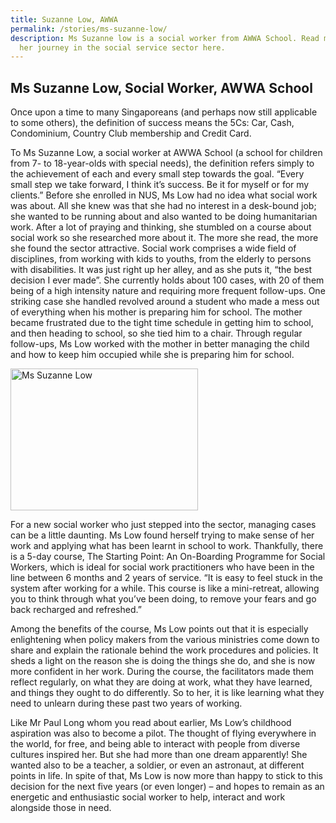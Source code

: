 ```yaml
---
title: Suzanne Low, AWWA
permalink: /stories/ms-suzanne-low/
description: Ms Suzanne low is a social worker from AWWA School. Read more about
  her journey in the social service sector here.
---
```



## Ms Suzanne Low, Social Worker, AWWA School

Once upon a time to many Singaporeans (and perhaps now still applicable to some others), the definition of success means the 5Cs: Car, Cash, Condominium, Country Club membership and Credit Card.

To Ms Suzanne Low, a social worker at AWWA School (a school for children from 7- to 18-year-olds with special needs), the definition refers simply to the achievement of each and every small step towards the goal. “Every small step we take forward, I think it’s success. Be it for myself or for my clients.” Before she enrolled in NUS, Ms Low had no idea what social work was about. All she knew was that she had no interest in a desk-bound job; she wanted to be running about and also wanted to be doing humanitarian work. After a lot of praying and thinking, she stumbled on a course about social work so she researched more about it. The more she read, the more she found the sector attractive.
Social work comprises a wide field of disciplines, from working with kids to youths, from the elderly to persons with disabilities. It was just right up her alley, and as she puts it, “the best decision I ever made”. She currently holds about 100 cases, with 20 of them being of a high intensity nature and requiring more frequent follow-ups. One striking case she handled revolved around a student who made a mess out of everything when his mother is preparing him for school. The mother became frustrated due to the tight time schedule in getting him to school, and then heading to school, so she tied him to a chair. Through regular follow-ups, Ms Low worked with the mother in better managing the child and how to keep him occupied while she is preparing him for school.

<img alt="Ms Suzanne Low" src="/images/stories/pages/ms-suzanne-low.jpg" style="width: 300px; height: 227px;" />

For a new social worker who just stepped into the sector, managing cases can be a little daunting. Ms Low found herself trying to make sense of her work and applying what has been learnt in school to work. Thankfully, there is a 5-day course, The Starting Point: An On-Boarding Programme for Social Workers, which is ideal for social work practitioners who have been in the line between 6 months and 2 years of service. “It is easy to feel stuck in the system after working for a while. This
course is like a mini-retreat, allowing you to think through what you’ve been doing, to remove your fears and go back recharged and refreshed.”

Among the benefits of the course, Ms Low points out that it is especially enlightening when policy makers from the various ministries come down to share and explain the rationale behind the work procedures and policies. It sheds a light on the reason she is doing the things she do, and she is now more confident in her work. During the course, the facilitators made them reflect regularly, on what they are doing at work, what they have learned, and things they ought to do differently. So to her, it is like learning what they need to unlearn during these past two years of working.

Like Mr Paul Long whom you read about earlier, Ms Low’s childhood aspiration was also to become a pilot. The thought of flying everywhere in the world, for free, and being able to interact with people from diverse cultures inspired her. But she had more than one dream apparently! She wanted also to be a teacher, a soldier, or even an astronaut, at different points in life. In spite of that, Ms Low is now more than happy to stick to this decision for the next five years (or even longer) – and hopes to remain as an energetic and enthusiastic social worker to help, interact and work alongside those in need.

